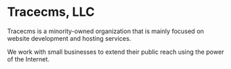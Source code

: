 # Tracecms, LLC

Tracecms is a minority-owned organization that is mainly focused on website development and hosting services.

We work with small businesses to extend their public reach using the power of the Internet.
